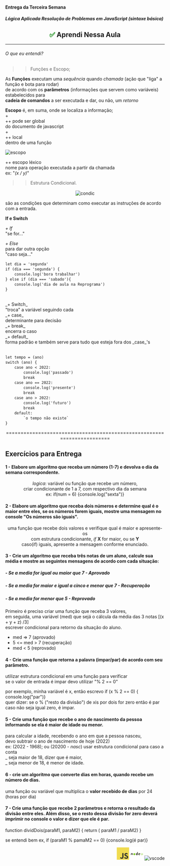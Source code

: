 #### Entrega da Terceira Semana
##### _Lógica Aplicada_ **Resolução de Problemas em JavaScript (sintaxe básica)**

<h2 align="center" ><font color="green"> ✅</font> Aprendi Nessa Aula </h2>
<hr/> 

###### O que eu entendi?

>> Funções e Escopo;

As **Funções** executam uma _sequência_ quando _chamada_ (ação que "liga" a função e bota para rodar) <br>
de acordo com os **parâmetros** (informações que servem como variáveis) estabelecidos para <br>
**cadeia de comandos** a ser executada e dar, ou não, um _retorno_

**Escopo** é, em suma, onde se localiza a informação; <br>
+<br>
++ pode ser global <br>
do documento de javascript <br>
+<br>
++ local <br>
dentro de uma função <br>

<img src="https://blog.cod3r.com.br/wp-content/uploads/2022/01/2022-01-04_11-28.png" alt="escopo" height="360"/>

++ escopo léxico <br>
nome para operação executada a partir da chamada <br>
ex: "<i>(x / y)</i>" <br>
  
  

>> Estrutura Condicional.

<p align=center>
<img src="https://dkrn4sk0rn31v.cloudfront.net/uploads/2021/02/ESTRUTURAS-CONDICIONAIS-REPETICAO-JAVASCRIPT.png" align=center alt="condic" height="160"/>

  
são as condições que determinam como executar as instruções de acordo com a entrada.
</p>

**If e Switch**

_+ If_   
"se for..."  
  
_+ Else_  
para dar outra opção  
"caso seja..."  

```
let dia = 'segunda'
if (dia === 'segunda') {
    console.log('bora trabalhar')
} else if (dia === 'sabado'){
    console.log('dia de aula na Reprograma')
}

```
<br>
_+ Switch_      <br>
"troca" a variável seguindo cada   <br>
_+ case_  <br>
determinante para decisão  <br>
_+ break_  <br>
encerra o caso  <br> 
_+ default_  <br>
forma padrão e também serve para tudo que esteja fora dos _case_'s  <br>
 <br>
   
```
let tempo = (ano)
switch (ano) {
    case ano < 2022:
        console.log('passado')
        break
    case ano == 2022:
        console.log('presente')
        break
    case ano > 2022:
        console.log('futuro')
        break
    default: 
        `o tempo não existe`
}

```
  
  
<p align=center> ======================================================================= </p>


## **Exercícios para Entrega**

#### 1 - Elabore um algoritmo que receba um número (1-7) e devolva o dia da semana correspondente.

<p align=center>
<i>logica</i>: variável ou função que recebe um número, <br>
criar condicionante de 1 a 7, com respectivo dia da semana <br>
ex: if(num = 6) {console.log("sexta")}
</p>

#### 2 - Elabore um algoritmo que receba dois números e determine qual é o maior entre eles, se os números forem iguais, mostre uma mensagem no console "Os números são iguais".

<p align=center>
uma função que recebe dois valores e verifique qual é maior e apresente-os <br>
com estrutura condicionante, <i>if</i> <b>X</b> for maior, ou se <b>Y</b><br>
caso(if) iguais, apresente a mensagem conforme enunciado.<br>
</p>

#### 3 - Crie um algoritmo que receba três notas de um aluno, calcule sua média e mostre as seguintes mensagens de acordo com cada situação:
##### - Se a media for igual ou maior que 7 - Aprovado
##### - Se a media for maior e igual a cinco e menor que 7 - Recuperação
##### - Se a media for menor que 5 - Reprovado

Primeiro é preciso criar uma função que receba 3 valores, <br>
em seguida, uma variável (med) que sejá o cálcula da média das 3 notas [(x + y + z) /3] <br>
escrever condicional para retorno da situação do aluno. <br>
- med => 7 (aprovado) <br>
- 5 <= med > 7 (recuperação) <br>
- med < 5 (reprovado) <br>

#### 4 - Crie uma função que retorna a palavra (impar/par) de acordo com seu parâmetro.

utilizar estrutura condicional em uma função para verificar <br>
se o valor de entrada é impar devo utilizar "% 2 == 0" <br>

por exemplo, minha variável é x, então escrevo if (x % 2 == 0) { console.log("par")} <br>
quer dizer: se o % ("resto da divisão") de xis por dois for zero então é par <br>
caso não seja igual zero, é impar. <br>

#### 5 - Crie uma função que recebe o ano de nascimento da pessoa informando se ela é maior de idade ou menor.
  
para calcular a idade, recebendo o ano em que a pessoa nasceu, <br>
devo subtrair o ano de nascimento de hoje (2022) <br>
ex: (2022 - 1968); ou (20200 - <i>nasc</i>)
usar estrutura condicional para caso a conta <br>
 _ seja maior de 18, dizer que é maior, <br>
 _ seja menor de 18, é menor de idade. <br>
  
#### 6 - crie um algoritmo que converte dias em horas, quando recebe um número de dias.
  
uma função ou variável que multiplica o **valor recebido de dias** por 24 (horas por dia) 

#### 7 - Crie uma função que recebe 2 parâmetros e retorna o resultado da divisão entre eles.   Além disso, se o resto dessa divisão for zero deverá imprimir no console o valor e dizer que ele é par.

function dividDois(paraM1, paraM2) {
  return ( paraM1 / paraM2) }  
  
se entendi bem ex, if (paraM1 % pamaM2 == 0) {console.log(é par)}  

   
   

<p align="right">
<img src="https://raw.githubusercontent.com/devicons/devicon/master/icons/javascript/javascript-original.svg" alt="javascript" width="40" height="40"/> 
<img src="https://raw.githubusercontent.com/devicons/devicon/master/icons/nodejs/nodejs-original-wordmark.svg" alt="nodejs" width="40" height="40"/> 
<img src="https://i.ibb.co/qRxV2fK/download.png" alt="vscode" width="40" height="40"/>
</p>

